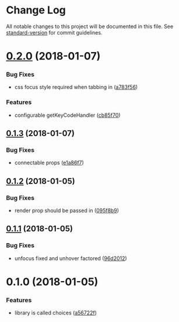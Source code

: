 # Change Log

All notable changes to this project will be documented in this file. See [standard-version](https://github.com/conventional-changelog/standard-version) for commit guidelines.

<a name="0.2.0"></a>
# [0.2.0](https://github.com/sebinsua/react-choices/compare/v0.1.3...v0.2.0) (2018-01-07)


### Bug Fixes

* css focus style required when tabbing in ([a783f56](https://github.com/sebinsua/react-choices/commit/a783f56))


### Features

* configurable getKeyCodeHandler ([cb85f70](https://github.com/sebinsua/react-choices/commit/cb85f70))



<a name="0.1.3"></a>
## [0.1.3](https://github.com/sebinsua/react-choices/compare/v0.1.2...v0.1.3) (2018-01-07)


### Bug Fixes

* connectable props ([e1a86f7](https://github.com/sebinsua/react-choices/commit/e1a86f7))



<a name="0.1.2"></a>
## [0.1.2](https://github.com/sebinsua/react-choices/compare/v0.1.1...v0.1.2) (2018-01-05)


### Bug Fixes

* render prop should be passed in ([095f8b9](https://github.com/sebinsua/react-choices/commit/095f8b9))



<a name="0.1.1"></a>
## [0.1.1](https://github.com/sebinsua/react-choices/compare/v0.1.0...v0.1.1) (2018-01-05)


### Bug Fixes

* unfocus fixed and unhover factored ([96d2012](https://github.com/sebinsua/react-choices/commit/96d2012))



<a name="0.1.0"></a>
# 0.1.0 (2018-01-05)


### Features

* library is called choices ([a56722f](https://github.com/sebinsua/react-choices/commit/a56722f))
